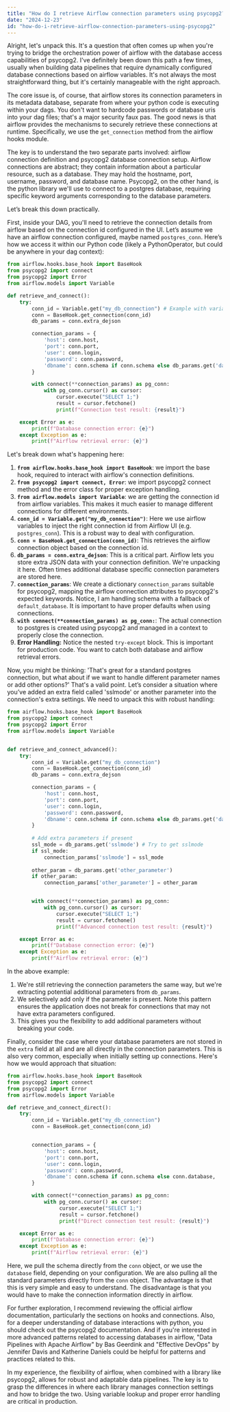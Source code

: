 ```yaml
---
title: "How do I retrieve Airflow connection parameters using psycopg2?"
date: "2024-12-23"
id: "how-do-i-retrieve-airflow-connection-parameters-using-psycopg2"
---
```


Alright, let's unpack this. It's a question that often comes up when you're trying to bridge the orchestration power of airflow with the database access capabilities of psycopg2. I've definitely been down this path a few times, usually when building data pipelines that require dynamically configured database connections based on airflow variables. It's not always the most straightforward thing, but it's certainly manageable with the right approach.

The core issue is, of course, that airflow stores its connection parameters in its metadata database, separate from where your python code is executing within your dags. You don't want to hardcode passwords or database uris into your dag files; that's a major security faux pas. The good news is that airflow provides the mechanisms to securely retrieve these connections at runtime. Specifically, we use the `get_connection` method from the airflow hooks module.

The key is to understand the two separate parts involved: airflow connection definition and psycopg2 database connection setup. Airflow connections are abstract; they contain information about a particular resource, such as a database. They may hold the hostname, port, username, password, and database name. Psycopg2, on the other hand, is the python library we'll use to connect to a postgres database, requiring specific keyword arguments corresponding to the database parameters.

Let’s break this down practically.

First, inside your DAG, you'll need to retrieve the connection details from airflow based on the connection id configured in the UI. Let’s assume we have an airflow connection configured, maybe named `postgres_conn`. Here’s how we access it within our Python code (likely a PythonOperator, but could be anywhere in your dag context):

```python
from airflow.hooks.base_hook import BaseHook
from psycopg2 import connect
from psycopg2 import Error
from airflow.models import Variable

def retrieve_and_connect():
    try:
        conn_id = Variable.get("my_db_connection") # Example with variable - good practice
        conn = BaseHook.get_connection(conn_id)
        db_params = conn.extra_dejson

        connection_params = {
            'host': conn.host,
            'port': conn.port,
            'user': conn.login,
            'password': conn.password,
            'dbname': conn.schema if conn.schema else db_params.get('database', 'default_database'), # default handling if schema is not available
        }

        with connect(**connection_params) as pg_conn:
            with pg_conn.cursor() as cursor:
                cursor.execute("SELECT 1;")
                result = cursor.fetchone()
                print(f"Connection test result: {result}")

    except Error as e:
        print(f"Database connection error: {e}")
    except Exception as e:
        print(f"Airflow retrieval error: {e}")
```
Let's break down what's happening here:

1.  **`from airflow.hooks.base_hook import BaseHook`**: we import the base hook, required to interact with airflow's connection definitions.
2.  **`from psycopg2 import connect, Error`**: we import psycopg2 connect method and the error class for proper exception handling.
3.  **`from airflow.models import Variable`**: we are getting the connection id from airflow variables. This makes it much easier to manage different connections for different environments.
4.  **`conn_id = Variable.get("my_db_connection")`**: Here we use airflow variables to inject the right connection id from Airflow UI (e.g. `postgres_conn`). This is a robust way to deal with configuration.
5.  **`conn = BaseHook.get_connection(conn_id)`**: This retrieves the airflow connection object based on the connection id.
6.  **`db_params = conn.extra_dejson`**: This is a critical part. Airflow lets you store extra JSON data with your connection definition. We're unpacking it here. Often times additional database specific connection parameters are stored here.
7.  **`connection_params`**: We create a dictionary `connection_params` suitable for psycopg2, mapping the airflow connection attributes to psycopg2's expected keywords. Notice, I am handling schema with a fallback of `default_database`. It is important to have proper defaults when using connections.
8.  **`with connect(**connection_params) as pg_conn:`**: The actual connection to postgres is created using psycopg2 and managed in a context to properly close the connection.
9. **Error Handling:** Notice the nested `try-except` block. This is important for production code. You want to catch both database and airflow retrieval errors.

Now, you might be thinking: 'That's great for a standard postgres connection, but what about if we want to handle different parameter names or add other options?' That's a valid point. Let’s consider a situation where you’ve added an extra field called 'sslmode' or another parameter into the connection's extra settings. We need to unpack this with robust handling:

```python
from airflow.hooks.base_hook import BaseHook
from psycopg2 import connect
from psycopg2 import Error
from airflow.models import Variable


def retrieve_and_connect_advanced():
    try:
        conn_id = Variable.get("my_db_connection")
        conn = BaseHook.get_connection(conn_id)
        db_params = conn.extra_dejson

        connection_params = {
            'host': conn.host,
            'port': conn.port,
            'user': conn.login,
            'password': conn.password,
            'dbname': conn.schema if conn.schema else db_params.get('database', 'default_database'),
        }
        
        # Add extra parameters if present
        ssl_mode = db_params.get('sslmode') # Try to get sslmode
        if ssl_mode:
            connection_params['sslmode'] = ssl_mode
        
        other_param = db_params.get('other_parameter')
        if other_param:
            connection_params['other_parameter'] = other_param


        with connect(**connection_params) as pg_conn:
            with pg_conn.cursor() as cursor:
                cursor.execute("SELECT 1;")
                result = cursor.fetchone()
                print(f"Advanced connection test result: {result}")

    except Error as e:
        print(f"Database connection error: {e}")
    except Exception as e:
        print(f"Airflow retrieval error: {e}")

```

In the above example:

1.  We're still retrieving the connection parameters the same way, but we're extracting potential additional parameters from `db_params`.
2. We selectively add only if the parameter is present. Note this pattern ensures the application does not break for connections that may not have extra parameters configured.
3. This gives you the flexibility to add additional parameters without breaking your code.

Finally, consider the case where your database parameters are not stored in the `extra` field at all and are all directly in the connection parameters. This is also very common, especially when initially setting up connections. Here's how we would approach that situation:

```python
from airflow.hooks.base_hook import BaseHook
from psycopg2 import connect
from psycopg2 import Error
from airflow.models import Variable

def retrieve_and_connect_direct():
    try:
        conn_id = Variable.get("my_db_connection")
        conn = BaseHook.get_connection(conn_id)


        connection_params = {
            'host': conn.host,
            'port': conn.port,
            'user': conn.login,
            'password': conn.password,
            'dbname': conn.schema if conn.schema else conn.database,
        }

        with connect(**connection_params) as pg_conn:
            with pg_conn.cursor() as cursor:
                 cursor.execute("SELECT 1;")
                 result = cursor.fetchone()
                 print(f"Direct connection test result: {result}")

    except Error as e:
        print(f"Database connection error: {e}")
    except Exception as e:
        print(f"Airflow retrieval error: {e}")
```

Here, we pull the schema directly from the `conn` object, or we use the `database` field, depending on your configuration. We are also pulling all the standard parameters directly from the `conn` object. The advantage is that this is very simple and easy to understand. The disadvantage is that you would have to make the connection information directly in airflow.

For further exploration, I recommend reviewing the official airflow documentation, particularly the sections on hooks and connections. Also, for a deeper understanding of database interactions with python, you should check out the psycopg2 documentation. And if you're interested in more advanced patterns related to accessing databases in airflow, "Data Pipelines with Apache Airflow" by Bas Geerdink and "Effective DevOps" by Jennifer Davis and Katherine Daniels could be helpful for patterns and practices related to this.

In my experience, the flexibility of airflow, when combined with a library like psycopg2, allows for robust and adaptable data pipelines. The key is to grasp the differences in where each library manages connection settings and how to bridge the two. Using variable lookup and proper error handling are critical in production.
